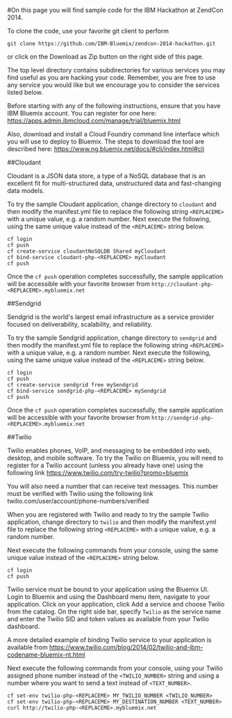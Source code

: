 #On this page you will find sample code for the IBM Hackathon at ZendCon 2014. 

To clone the code, use your favorite git client to perform

```
git clone https://github.com/IBM-Bluemix/zendcon-2014-hackathon.git
```

or click on the Download as Zip button on the right side of this page.

The top level directory contains subdirectories for various services you may find useful as you are hacking your code. Remember, you are free to use any service you would like but we encourage you to consider the services listed below.

Before starting with any of the following instructions, ensure that you have IBM Bluemix account. You can register for one here: https://apps.admin.ibmcloud.com/manage/trial/bluemix.html

Also, download and install a Cloud Foundry command line interface which you will use to deploy to Bluemix. The steps to download the tool are described here: https://www.ng.bluemix.net/docs/#cli/index.html#cli


##Cloudant

Cloudant is a JSON data store, a type of a NoSQL database that is an excellent fit for multi-structured data, unstructured data and fast-changing data models.

To try the sample Cloudant application, change directory to ```cloudant``` and then modify the manifest.yml file to replace the following string ```<REPLACEME>``` with a unique value, e.g. a random number. Next execute the following, using the same unique value instead of the  ```<REPLACEME>``` string below.


```
cf login
cf push
cf create-service cloudantNoSQLDB Shared myCloudant
cf bind-service cloudant-php-<REPLACEME> myCloudant
cf push
```
Once the ```cf push``` operation completes successfully, the sample application will be accessible with your favorite browser from ```http://cloudant-php-<REPLACEME>.mybluemix.net```

##Sendgrid

Sendgrid is the world's largest email infrastructure as a service provider focused on deliverability, scalability, and reliability. 

To try the sample Sendgrid application, change directory to ```sendgrid``` and then modify the manifest.yml file to replace the following string ```<REPLACEME>``` with a unique value, e.g. a random number. Next execute the following, using the same unique value instead of the  ```<REPLACEME>``` string below.


```
cf login
cf push
cf create-service sendgrid free mySendgrid
cf bind-service sendgrid-php-<REPLACEME> mySendgrid
cf push
```
Once the ```cf push``` operation completes successfully, the sample application will be accessible with your favorite browser from ```http://sendgrid-php-<REPLACEME>.mybluemix.net```

##Twilio

Twilio enables phones, VoIP, and messaging to be embedded into web, desktop, and mobile software. To try the Twilio on Bluemix, you will need to register for a Twilio account (unless you already have one) using the following link https://www.twilio.com/try-twilio?promo=bluemix

You will also need a number that can receive text messages. This number must be verified with Twilio using the following link twilio.com/user/account/phone-numbers/verified

When you are registered with Twilio and ready to try the sample Twilio application, change directory to ```twilio``` and then modify the manifest.yml file to replace the following string ```<REPLACEME>``` with a unique value, e.g. a random number.

Next execute the following commands from your console, using the same unique value instead of the  ```<REPLACEME>``` string below.

```
cf login
cf push
```

Twilio service must be bound to your application using the Bluemix UI. Login to Bluemix and using the Dashboard menu item, navigate to your application. Click on your application, click Add a service and choose Twilio from the catalog. On the right side bar, specify ```Twilio``` as the service name and enter the Twilio SID and token values as available from your Twilio dashboard.

A more detailed example of binding Twilio service to your application is available from https://www.twilio.com/blog/2014/02/twilio-and-ibm-codename-bluemix-nt.html

Next execute the following commands from your console, using your Twilio assigned phone number instead of the  ```<TWILIO_NUMBER>``` string and using a number where you want to send a text instead of ```<TEXT_NUMBER>```.

```
cf set-env twilio-php-<REPLACEME> MY_TWILIO_NUMBER <TWILIO_NUMBER>
cf set-env twilio-php-<REPLACEME> MY_DESTINATION_NUMBER <TEXT_NUMBER>
curl http://twilio-php-<REPLACEME>.mybluemix.net
```
